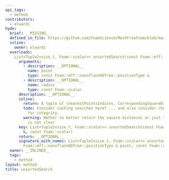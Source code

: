 ```yaml
---
api_tags:
  - method
contributors:
  - elwardi
hyde:
  brief: __MISSING__
  defined_in_file: https://github.com/FoamScience/MeshFreeFoam/blob/master/src/meshfree/https:/github.com/FoamScience/MeshFreeFoam/blob/master/src/meshfree/https:/github.com/FoamScience/MeshFreeFoam/blob/master/src/meshfree/https:/github.com/FoamScience/MeshFreeFoam/blob/master/src/meshfree/https:/github.com/FoamScience/MeshFreeFoam/blob/master/src/meshfree/https:/github.com/FoamScience/MeshFreeFoam/blob/master/src/meshfree/https:/github.com/FoamScience/MeshFreeFoam/blob/master/src/meshfree/https:/github.com/FoamScience/MeshFreeFoam/blob/master/src/meshfree/kdTrees/nanoflannKDTree/nanoflannKDTree.H
  inline:
    owner: elwardi
  overloads:
    List<Tuple2<size_t, Foam::scalar>> unsortedSearch(const Foam::mff::nanoflannKDTree::positionType &, const Foam::scalar):
      arguments:
        - description: __OPTIONAL__
          name: point
          type: const Foam::mff::nanoflannKDTree::positionType &
        - description: __OPTIONAL__
          name: radius
          type: const Foam::scalar
      description: __OPTIONAL__
      inline:
        return: A tuple of (nearestPointsIndices, CorrespondingSquareDistances)
        todo: Consider caching searches here? ... and also consider checking points
          for integrity.
        warning: Wether to better return the square distances or just the distances
          is not clear
      key: List<Tuple2<size_t, Foam::scalar>> unsortedSearch(const Foam::mff::nanoflannKDTree::positionType
        &, const Foam::scalar)
      return: __OPTIONAL__
      signature_with_names: List<Tuple2<size_t, Foam::scalar>> unsortedSearch(const
        Foam::mff::nanoflannKDTree::positionType & point, const Foam::scalar radius)
  owner: __INLINED__
  tags:
    - method
layout: method
title: unsortedSearch
---
```


